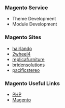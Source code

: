 ### Magento Service

* Theme Development
* Module Development


### Magento Sites

- [hairlando](https://www.hairlando.de/)
- [2wheel4](http://www.2wheel4.com/)
- [replicafurniture](http://www.replicafurniture.com.au/)
- [bridensolutions](http://www.bridensolutions.ca/)
- [pacificstereo](http://www.pacificstereo.com/)



### Magento Useful Links

- [PHP](www.php.org)
- [Magento](http://www.magentocommerce.com/)
